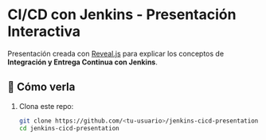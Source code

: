 # CI/CD con Jenkins - Presentación Interactiva

Presentación creada con [Reveal.js](https://revealjs.com/) para explicar los conceptos de **Integración y Entrega Continua con Jenkins**.

## 🚀 Cómo verla
1. Clona este repo:
   ```bash
   git clone https://github.com/<tu-usuario>/jenkins-cicd-presentation.git
   cd jenkins-cicd-presentation

